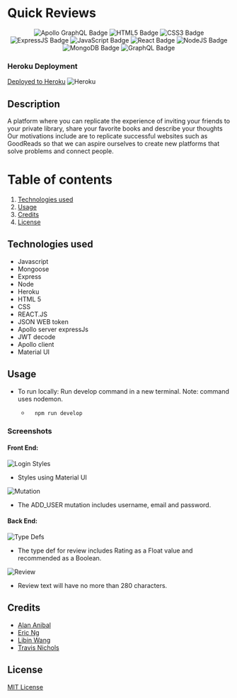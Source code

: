# Quick Reviews 
<div align="center">
 <img src="https://img.shields.io/badge/Apollo%20GraphQL-white?style=flat&logo=ApolloGraphQL&logoColor=311C87" alt="Apollo GraphQL Badge"/>
  <img src="https://img.shields.io/badge/HTML5-E34F26?style=flat&logo=html5&logoColor=white" alt="HTML5 Badge"/>
  <img src="https://img.shields.io/badge/CSS3-1572B6?style=flat&logo=css3&logoColor=white" alt="CSS3 Badge"/>
   <img src="https://img.shields.io/badge/Express.js-white?style=flat&logo=express&logoColor=black" alt="ExpressJS Badge"/>
 <img src="https://img.shields.io/badge/JavaScript-323330?style=flat&logo=javascript&logoColor=F7DF1E" alt="JavaScript Badge"/>
 <img src="https://img.shields.io/badge/React-20232A?style=flat&logo=react&logoColor=61DAFB" alt="React Badge"/>
 <img src="https://img.shields.io/badge/Node.js-43853D?style=flat&logo=node.js&logoColor=white" alt="NodeJS Badge"/>
 <img src="https://img.shields.io/badge/MongoDB-4EA94B?style=flat&logo=mongodb&logoColor=white" alt="MongoDB Badge"/>
 <img src="https://img.shields.io/badge/GraphQL-171e26?style=flat&logo=GraphQL&logoColor=e10098" alt="GraphQL Badge"/>
</div>



### Heroku Deployment
[Deployed to Heroku](https://quick-reviews.herokuapp.com/)
![Heroku](./readMeAssets/)



## Description

A platform where you can replicate the experience of inviting your friends to your private library, share your favorite books and describe your thoughts
Our motivations include are to replicate successful websites such as GoodReads so that we can aspire ourselves to create new platforms that solve problems and connect people.

# Table of contents
1. [Technologies used](#techologies-used)
2. [Usage](#usage)
3. [Credits](#credits)
4. [License](#license)

## Technologies used
* Javascript
* Mongoose
* Express
* Node
* Heroku
* HTML 5
* CSS
* REACT.JS
* JSON WEB token
* Apollo server expressJs
* JWT decode
* Apollo client
* Material UI



## Usage

 * To run locally: Run develop command in a new terminal. Note: command uses nodemon.
    - ```
        npm run develop
        ``` 




### Screenshots
#### Front End:
![Login Styles](./readMeAssets/loginstyles.png)
* Styles using Material UI

![Mutation](./readMeAssets/mutation.png)
* The ADD_USER mutation includes username, email and password. 

#### Back End: 
![Type Defs](./readMeAssets/Typedefs.png)
* The type def for review includes Rating as a Float value and recommended as a Boolean.

![Review](./readMeAssets/reviewSchema.png)
* Review text will have no more than 280 characters.




## Credits

* [Alan Anibal](https://github.com/alananibal)
* [Eric Ng](https://github.com/EricNg314)
* [Libin Wang](https://github.com/ten-gou)
* [Travis Nichols](https://github.com/travnichols916/)


## License
[MIT License](https://choosealicense.com/licenses/mit/)

